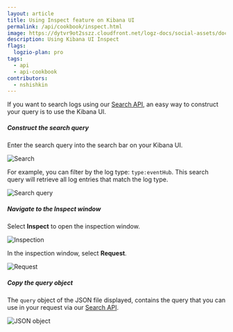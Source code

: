 ```yaml
---
layout: article
title: Using Inspect feature on Kibana UI
permalink: /api/cookbook/inspect.html
image: https://dytvr9ot2sszz.cloudfront.net/logz-docs/social-assets/docs-social.jpg
description: Using Kibana UI Inspect
flags:
  logzio-plan: pro
tags:
  - api
  - api-cookbook
contributors:
  - nshishkin
---
```


If you want to search logs using our [Search API](https://docs.logz.io/api/#operation/search), an easy way to construct your query is to use the Kibana UI.


<div class="tasklist">

##### Construct the search query

Enter the search query into the search bar on your Kibana UI.

![Search](https://dytvr9ot2sszz.cloudfront.net/logz-docs/api-cookbook/Search_1.png)

For example, you can filter by the log type: `type:eventHub`. This search query will retrieve all log entries that match the log type.

![Search query](https://dytvr9ot2sszz.cloudfront.net/logz-docs/api-cookbook/Search_2.png)



##### Navigate to the Inspect window

Select **Inspect** to open the inspection window.

![Inspection](https://dytvr9ot2sszz.cloudfront.net/logz-docs/api-cookbook/Search_3.png)


In the inspection window, select **Request**.

![Request](https://dytvr9ot2sszz.cloudfront.net/logz-docs/api-cookbook/Search_4.png)


##### Copy the query object

The `query` object of the JSON file displayed, contains the query that you can use in your request via our [Search API](https://docs.logz.io/api/#operation/search).

![JSON object](https://dytvr9ot2sszz.cloudfront.net/logz-docs/api-cookbook/Search_4.png)



</div>
